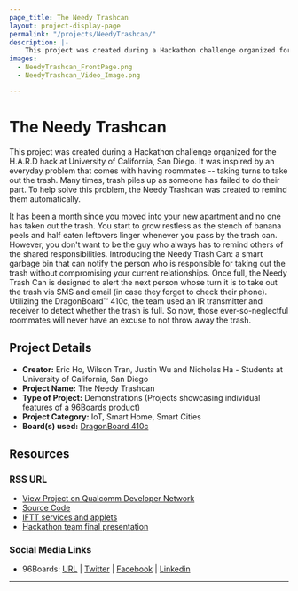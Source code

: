```yaml
---
page_title: The Needy Trashcan
layout: project-display-page
permalink: "/projects/NeedyTrashcan/"
description: |-
    This project was created during a Hackathon challenge organized for the H.A.R.D hack at University of California, San Diego. It was inspired by an everyday problem that comes with having roommates -- taking turns to take out the trash. Many times, trash piles up as someone has failed to do their part. To help solve this problem, the Needy Trashcan was created to remind them automatically.
images:
  - NeedyTrashcan_FrontPage.png
  - NeedyTrashcan_Video_Image.png

---
```

# The Needy Trashcan

This project was created during a Hackathon challenge organized for the H.A.R.D hack at University of California, San Diego. It was inspired by an everyday problem that comes with having roommates -- taking turns to take out the trash. Many times, trash piles up as someone has failed to do their part. To help solve this problem, the Needy Trashcan was created to remind them automatically.

It has been a month since you moved into your new apartment and no one has taken out the trash. You start to grow restless as the stench of banana peels and half eaten leftovers linger whenever you pass by the trash can. However, you don't want to be the guy who always has to remind others of the shared responsibilities. Introducing the Needy Trash Can: a smart garbage bin that can notify the person who is responsible for taking out the trash without compromising your current relationships. Once full, the Needy Trash Can is designed to alert the next person whose turn it is to take out the trash via SMS and email (in case they forget to check their phone). Utilizing the DragonBoard™ 410c, the team used an IR transmitter and receiver to detect whether the trash is full. So now, those ever-so-neglectful roommates will never have an excuse to not throw away the trash.

## Project Details

- **Creator:** Eric Ho, Wilson Tran, Justin Wu and Nicholas Ha - Students at University of California, San Diego
- **Project Name:** The Needy Trashcan
- **Type of Project:** Demonstrations (Projects showcasing individual features of a 96Boards product)
- **Project Category:** IoT, Smart Home, Smart Cities
- **Board(s) used:** [DragonBoard 410c](https://www.96boards.org/product/dragonboard410c/)

## Resources

### RSS URL

- [View Project on Qualcomm Developer Network](https://developer.qualcomm.com/project/needy-trashcan)
- [Source Code](https://www.dropbox.com/s/1idt7w7emmohyxj/trash.c?dl=0)
- [IFTT services and applets](https://ifttt.com/)
- [Hackathon team final presentation](https://youtu.be/xyrF4-OndQE)

### Social Media Links

- 96Boards: [URL](https://www.96boards.org/) &#124; [Twitter](https://twitter.com/96boards) &#124; [Facebook](https://www.facebook.com/96Boards) &#124; [Linkedin](https://www.linkedin.com/showcase/6637095/)


***
